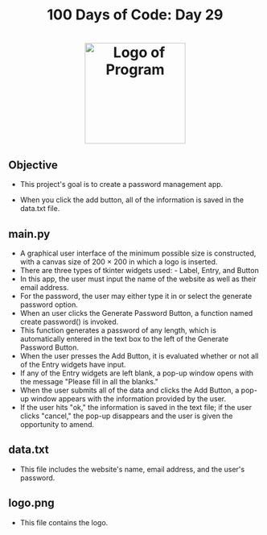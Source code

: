 <h1 align="center">
    100 Days of Code: Day 29
  <br>
</h1>

<h1 align="center">
  <a href="#"><img src="https://i.ibb.co/kKhF4n5/runtime-ninjas.png" alt="Logo of Program" width="200"></a>
</h1>

## Objective
- This project's goal is to create a password management app.

- When you click the add button, all of the information is saved in the data.txt file.

## main.py
- A graphical user interface of the minimum possible size is constructed, with a canvas size of 200 × 200 in which a logo is inserted.
- There are three types of tkinter widgets used: - Label, Entry, and Button
- In this app, the user must input the name of the website as well as their email address.
- For the password, the user may either type it in or select the generate password option.
- When an user clicks the Generate Password Button, a function named create password() is invoked.
- This function generates a password of any length, which is automatically entered in the text box to the left of the Generate Password Button.
- When the user presses the Add Button, it is evaluated whether or not all of the Entry widgets have input. 
- If any of the Entry widgets are left blank, a pop-up window opens with the message "Please fill in all the blanks."
- When the user submits all of the data and clicks the Add Button, a pop-up window appears with the information provided by the user.
- If the user hits "ok," the information is saved in the text file; if the user clicks "cancel," the pop-up disappears and the user is given the opportunity to amend.

## data.txt
- This file includes the website's name, email address, and the user's password.

## logo.png
-  This file contains the logo.
